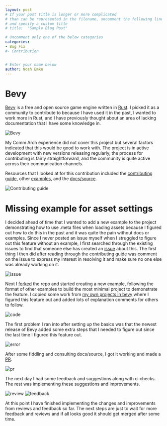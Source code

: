 ```yaml
---
layout: post
# If your post title is longer or more complicated
# than can be represented in the filename, uncomment the following line
# and specify a custom title
# title:  "Sample Blog Post"

# Uncomment only one of the below categories
categories: 
- Bug Fix
#- Contribution


# Enter your name below
author: Noah Emke
---
```


# Bevy

[Bevy](https://bevyengine.org/) is a free and open source game engine written in [Rust](https://www.rust-lang.org/). I picked it as a community to contribute to because I have used it in the past, I wanted to work more in Rust, and I have previously thought about an area of lacking documentation that I have some knowledge in. 

![Bevy](../assets/2024-04-06-Adding-an-example-to-Bevy/bevy.png)

My Comm Arch experience did not cover this project but several factors indicated that this would be good to work with. The project is in active development with new versions releasing regularly, the process for contributing is fairly straightforward, and the community is quite active across their communication channels.

Resources that I looked at for this contribution included the [contributing guide](https://github.com/bevyengine/bevy/blob/main/CONTRIBUTING.md), other [examples](https://github.com/bevyengine/bevy/tree/main/examples#readme), and the [docs/source](https://docs.rs/bevy/latest/bevy/).

![Contributing guide](../assets/2024-04-06-Adding-an-example-to-Bevy/contributing.png)

# Missing example for asset settings

I decided ahead of time that I wanted to add a new example to the project demonstrating how to use .meta files when loading assets because I figured out how to do this in the past and it was quite the pain without docs or examples. Since I never posted an issue myself when I struggled to figure out this feature without an example, I first searched through the existing issues to find that someone else has created an [issue](https://github.com/bevyengine/bevy/issues/12411) about this. The first thing I then did after reading through the contributing guide was comment on the issue to express my interest in resolving it and make sure no one else was already working on it.

![issue](../assets/2024-04-06-Adding-an-example-to-Bevy/issue.png)

Next I [forked](https://github.com/MTFT-Games/bevy/tree/meta-example) the repo and started creating a new example, following the format of other examples to build the most minimal project to demonstrate the feature. I copied some work from [my own projects in bevy](https://github.com/MTFT-Games/void-break-reborn) where I figured this feature out and added lots of explanation comments for others to follow. 

![code](../assets/2024-04-06-Adding-an-example-to-Bevy/code.png)

The first problem I ran into after setting up the basics was that the newest release of Bevy added some extra steps that I needed to figure out since the last time I figured this feature out. 

![error](../assets/2024-04-06-Adding-an-example-to-Bevy/error.png)

After some fiddling and consulting docs/source, I got it working and made a [PR](https://github.com/bevyengine/bevy/pull/12882). 

![pr](../assets/2024-04-06-Adding-an-example-to-Bevy/pr.png)

The next day I had some feedback and suggestions along with ci checks. The rest was implementing these suggestions and improvements.

![review](../assets/2024-04-06-Adding-an-example-to-Bevy/review.png)
![feedback](../assets/2024-04-06-Adding-an-example-to-Bevy/feedback.png)

At this point I have finished implementing the changes and improvements from reviews and feedback so far. The next steps are just to wait for more feedback and reviews and if all looks good it should get merged after some time.
